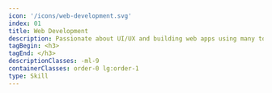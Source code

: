 ```yaml
---
icon: '/icons/web-development.svg'
index: 01
title: Web Development
description: Passionate about UI/UX and building web apps using many tools like React, Vue, NextJS, SvelteKit, Django, FastAPI.
tagBegin: <h3>
tagEnd: </h3>
descriptionClasses: -ml-9
containerClasses: order-0 lg:order-1
type: Skill
---
```


